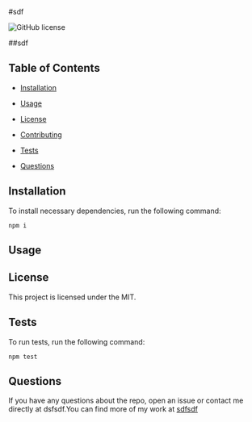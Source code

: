 #sdf

![GitHub license](MIT)


##sdf


## Table of Contents
* [Installation](#installation)


* [Usage](#usage)


* [License](#license)


* [Contributing](#contributing)


* [Tests](#tests)


* [Questions](#questions)



## Installation
      
To install necessary dependencies, run the following command: 
```
npm i
```

## Usage



## License

This project is licensed under the MIT.

## Tests

To run tests, run the following command:
```
npm test
```

## Questions
If you have any questions about the repo, open an issue or contact me directly at dsfsdf.You can find more of my work at [sdfsdf](dsf)